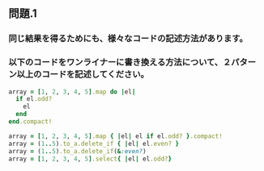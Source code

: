 ## 問題.1
### 同じ結果を得るためにも、様々なコードの記述方法があります。
### 以下のコードをワンライナーに書き換える方法について、２パターン以上のコードを記述してください。

```ruby
array = [1, 2, 3, 4, 5].map do |el| 
  if el.odd?
    el 
  end
end.compact!
```


```ruby
array = [1, 2, 3, 4, 5].map { |el| el if el.odd? }.compact!
array = (1..5).to_a.delete_if { |el| el.even? }
array = (1..5).to_a.delete_if(&:even?)
array = [1, 2, 3, 4, 5].select{ |el| el.odd?}
```